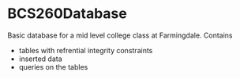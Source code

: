# BCS260Database

Basic database for a mid level college class at Farmingdale. 
Contains
- tables with refrential integrity constraints 
- inserted data
- queries on the tables
